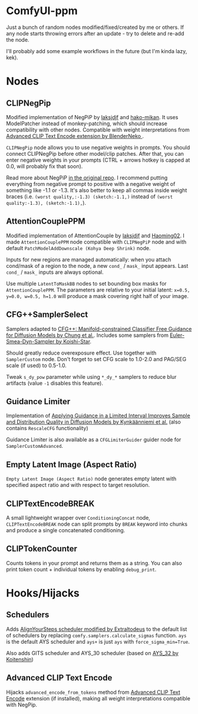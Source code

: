 # ComfyUI-ppm
Just a bunch of random nodes modified/fixed/created by me or others. If any node starts throwing errors after an update - try to delete and re-add the node.

I'll probably add some example workflows in the future (but I'm kinda lazy, kek).

# Nodes

## CLIPNegPip
Modified implementation of NegPiP by [laksjdjf](https://github.com/laksjdjf) and [hako-mikan](https://github.com/hako-mikan). It uses ModelPatcher instead of monkey-patching, which should increase compatibility with other nodes. Compatible with weight interpretations from [Advanced CLIP Text Encode extension by BlenderNeko
](https://github.com/BlenderNeko/ComfyUI_ADV_CLIP_emb).

`CLIPNegPip` node allows you to use negative weights in prompts. You should connect CLIPNegPip before other model/clip patches. After that, you can enter negative weights in your prompts (CTRL + arrows hotkey is capped at 0.0, will probably fix that soon).

Read more about NegPiP [in the original repo](https://github.com/hako-mikan/sd-webui-negpip). I recommend putting everything from negative prompt to positive with a negative weight of something like -1.1 or -1.3. It's also better to keep all commas inside weight braces (i.e. `(worst quality,:-1.3) (sketch:-1.1,)` instead of `(worst quality:-1.3), (sketch:-1.1),`).

## AttentionCouplePPM
Modified implementation of AttentionCouple by [laksjdjf](https://github.com/laksjdjf) and [Haoming02](https://github.com/Haoming02). I made `AttentionCouplePPM` node compatible with `CLIPNegPiP` node and with default `PatchModelAddDownscale (Kohya Deep Shrink)` node.

Inputs for new regions are managed automatically: when you attach cond/mask of a region to the node, a new `cond_` / `mask_` input appears. Last `cond_` / `mask_` inputs are always optional.

Use multiple `LatentToMaskBB` nodes to set bounding box masks for `AttentionCouplePPM`. The parameters are relative to your initial latent: `x=0.5, y=0.0, w=0.5, h=1.0` will produce a mask covering right half of your image.

## CFG++SamplerSelect
Samplers adapted to [CFG++: Manifold-constrained Classifier Free Guidance for Diffusion Models by Chung et al.](https://cfgpp-diffusion.github.io/).
Includes some samplers from [Euler-Smea-Dyn-Sampler by Koishi-Star](https://github.com/Koishi-Star/Euler-Smea-Dyn-Sampler).

Should greatly reduce overexposure effect. Use together with `SamplerCustom` node. Don't forget to set CFG scale to 1.0-2.0 and PAG/SEG scale (if used) to 0.5-1.0.

Tweak `s_dy_pow` parameter while using `*_dy_*` samplers to reduce blur artifacts (value `-1` disables this feature).

## Guidance Limiter
Implementation of [Applying Guidance in a Limited Interval Improves Sample and Distribution Quality in Diffusion Models by Kynkäänniemi et al.](https://arxiv.org/abs/2404.07724) (also contains `RescaleCFG` functionality)

Guidance Limiter is also available as a `CFGLimiterGuider` guider node for `SamplerCustomAdvanced`.

## Empty Latent Image (Aspect Ratio)
`Empty Latent Image (Aspect Ratio)` node generates empty latent with specified aspect ratio and with respect to target resolution.

## CLIPTextEncodeBREAK
A small lightweight wrapper over `ConditioningConcat` node, `CLIPTextEncodeBREAK` node can split prompts by `BREAK` keyword into chunks and produce a single concatenated conditioning.

## CLIPTokenCounter
Counts tokens in your prompt and returns them as a string. You can also print token count + individual tokens by enabling `debug_print`.

# Hooks/Hijacks

## Schedulers
Adds [AlignYourSteps scheduler modified by Extraltodeus](https://github.com/Extraltodeus/sigmas_tools_and_the_golden_scheduler/blob/0dc89a264ef346a093d053c0da751f3ece317613/sigmas_merge.py#L203-L233) to the default list of schedulers by replacing `comfy.samplers.calculate_sigmas` function. `ays` is the default AYS scheduler and `ays+` is just `ays` with `force_sigma_min=True`.

Also adds GITS scheduler and AYS_30 scheduler (based on [AYS_32 by Koitenshin](https://github.com/AUTOMATIC1111/stable-diffusion-webui/pull/15751#issuecomment-2143648234))

## Advanced CLIP Text Encode
Hijacks `advanced_encode_from_tokens` method from [Advanced CLIP Text Encode](https://github.com/BlenderNeko/ComfyUI_ADV_CLIP_emb) extension (if installed), making all weight interpretations compatible with NegPip.
